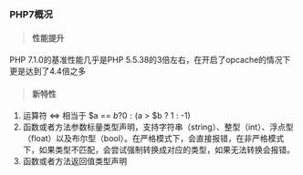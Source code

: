 ### PHP7概况

>#### 性能提升
PHP 7.1.0的基准性能几乎是PHP 5.5.38的3倍左右，在开启了opcache的情况下更是达到了4.4倍之多

>#### 新特性
1. 运算符 <=> 相当于 $a == $b ? 0 : ($a > $b ? 1 : -1)
2. 函数或者方法参数标量类型声明，支持字符串（string）、整型（int）、浮点型（float）以及布尔型（bool）。在严格模式下，会直接报错，在非严格模式下，如果类型不匹配，会尝试强制转换成对应的类型，如果无法转换会报错。
3. 函数或者方法返回值类型声明
